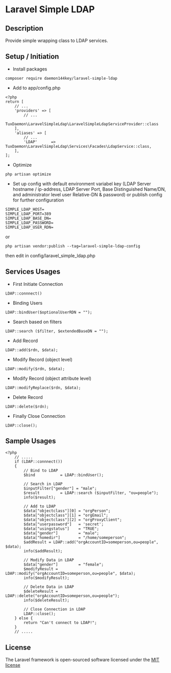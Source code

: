# Laravel Simple LDAP #

## Description ##
Provide simple wrapping class to LDAP services.

## Setup / Initiation ##
* Install packages
```
composer require daemon144key/laravel-simple-ldap
```
* Add to app/config.php
```
<?php
return [
	// ...
    'providers' => [
    	// ...
        TuxDaemon\LaravelSimpleLdap\LaravelSimpleLdapServiceProvider::class
    ],
    'aliases' => [
    	// ...
        'LDAP'      => TuxDaemon\LaravelSimpleLdap\Services\Facades\LdapService::class,
    ],
];
```
* Optimize
```
php artisan optimize
```
* Set up config with default environment variabel key (LDAP Server hostname / ip-address, LDAP Server Port, Base Distinguished Name/DN, and administrator level user Relative-DN & password) or publish config for further configuration
```
SIMPLE_LDAP_HOST=
SIMPLE_LDAP_PORT=389
SIMPLE_LDAP_BASE_DN=
SIMPLE_LDAP_PASSWORD=
SIMPLE_LDAP_USER_RDN=
```
or
```
php artisan vendor:publish --tag=laravel-simple-ldap-config
```
then edit in config/laravel_simple_ldap.php

## Services Usages ##
* First Initiate Connection
```
LDAP::connnect()
```
* Binding Users
```
LDAP::bindUser($optionalUserRDN = "");
```
* Search based on filters
```
LDAP::search ($filter, $extendedBaseDN = ""); 
```
* Add Record
```
LDAP::add($rdn, $data);
```
* Modify Record (object level)
```
LDAP::modify($rdn, $data);
```
* Modify Record (object attribute level)
```
LDAP::modifyReplace($rdn, $data);
```
* Delete Record
```
LDAP::delete($rdn);
```
* Finally Close Connection
```
LDAP::close();
```

## Sample Usages ##
```
<?php
	// .....
	if (LDAP::connnect())
	{
		// Bind to LDAP
		$bind			= LDAP::bindUser();

		// Search in LDAP
		$inputFilter["gender"] = "male";
		$result			= LDAP::search ($inputFilter, "ou=people"); 
		info($result);

		// Add to LDAP
		$data["objectclass"][0]	= "orgPerson";
		$data["objectclass"][1]	= "orgEmail";
		$data["objectclass"][2]	= "orgProxyClient";	
		$data["userpassword"] 	= 'secret';
		$data["usingstatus"]	= "TRUE";
		$data["gender"]			= "male";
		$data["homedir"]		= "/home/someperson";
		$addResult = LDAP::add("orgAccountID=someperson,ou=people", $data);
		info($addResult);

		// Modify Data in LDAP
		$data["gender"]			= "female";
		$modifyResult = LDAP::modify("orgAccountID=someperson,ou=people", $data);
		info($modifyResult);

		// Delete Data in LDAP
		$deleteResult = LDAP::delete("orgAccountID=someperson,ou=people");
		info($deleteResult);
		
		// Close Connection in LDAP
		LDAP::close();
	} else {
		return "Can't connect to LDAP!";
	}
	// .....
```

## License ##
The Laravel framework is open-sourced software licensed under the [MIT license](http://opensource.org/licenses/MIT)
